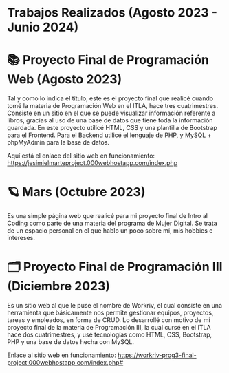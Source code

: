 # Trabajos Realizados (Agosto 2023 - Junio 2024)

# 📚 Proyecto Final de Programación Web (Agosto 2023)

Tal y como lo indica el título, este es el proyecto final que realicé cuando tomé la materia de Programación Web en el ITLA, hace tres cuatrimestres. Consiste en un sitio en el que se puede visualizar información referente a libros, gracias al uso de una base de datos que tiene toda la información guardada. En este proyecto utilicé HTML, CSS y una plantilla de Bootstrap para el Frontend. Para el Backend utilicé el lenguaje de PHP, y MySQL + phpMyAdmin para la base de datos.

Aquí está el enlace del sitio web en funcionamiento: https://jesimielmarteproject.000webhostapp.com/index.php

# 🪐 Mars (Octubre 2023) 

Es una simple página web que realicé para mi proyecto final de Intro al Coding como parte de una materia del programa de Mujer Digital. Se trata de un espacio personal  en el que hablo un poco sobre mí, mis hobbies e intereses. 

# 🗂️ Proyecto Final de Programación III (Diciembre 2023)
Es un sitio web al que le puse el nombre de Workriv, el cual consiste en una herramienta que básicamente nos permite gestionar equipos, proyectos, tareas y empleados, en forma de CRUD. Lo desarrollé con motivo de mi proyecto final de la materia de Programación III, la cual cursé en el ITLA hace dos cuatrimestres, y usé tecnologías como HTML, CSS, Bootstrap, PHP y una base de datos hecha con MySQL. 

Enlace al sitio web en funcionamiento: https://workriv-prog3-final-project.000webhostapp.com/index.php#
